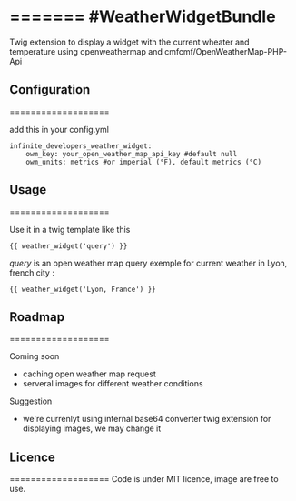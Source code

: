 =======
#WeatherWidgetBundle
===================

Twig extension to display a widget with the current wheater and temperature using openweathermap and cmfcmf/OpenWeatherMap-PHP-Api

## Configuration
===================

add this in your config.yml
```
infinite_developers_weather_widget: 
    owm_key: your_open_weather_map_api_key #default null
    owm_units: metrics #or imperial (°F), default metrics (°C)
```

## Usage
===================

Use it in a twig template like this
```
{{ weather_widget('query') }}

```

*query* is an open weather map query exemple for current weather in Lyon, french city :

```
{{ weather_widget('Lyon, France') }}

```

## Roadmap
===================

Coming soon
* caching open weather map request
* serveral images for different weather conditions

Suggestion
* we're currenlyt using internal base64 converter twig extension for displaying images, we may change it

## Licence
===================
Code is under MIT licence, image are free to use.
